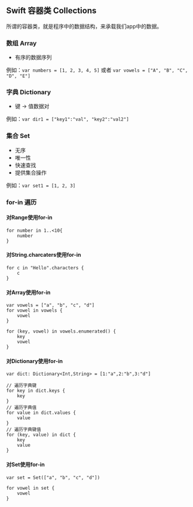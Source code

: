 ## Swift 容器类 Collections

所谓的容器类，就是程序中的数据结构，来承载我们app中的数据。

### 数组 Array
* 有序的数据序列

例如：`var numbers = [1, 2, 3, 4, 5]` 或者 `var vowels = ["A", "B", "C", "D", "E"]`

### 字典 Dictionary

* 键 -> 值数据对

例如：`var dir1 = ["key1":"val", "key2":"val2"]`

### 集合 Set

* 无序
* 唯一性
* 快速查找
* 提供集合操作

例如：`var set1 = [1, 2, 3]`



### for-in 遍历

#### 对Range使用for-in
```
for number in 1..<10{
    number
}
```

#### 对String.charcaters使用for-in
```
for c in "Hello".characters {
    c
}
```

#### 对Array使用for-in
```
var vowels = ["a", "b", "c", "d"]
for vowel in vowels {
    vowel
}

for (key, vowel) in vowels.enumerated() {
    key
    vowel
}
```

#### 对Dictionary使用for-in
```
var dict: Dictionary<Int,String> = [1:"a",2:"b",3:"d"]

// 遍历字典键
for key in dict.keys {
    key
}
// 遍历字典值
for value in dict.values {
    value
}
// 遍历字典键值
for (key, value) in dict {
    key
    value
}
```

#### 对Set使用for-in
```
var set = Set(["a", "b", "c", "d"])

for vowel in set {
    vowel
}
```

